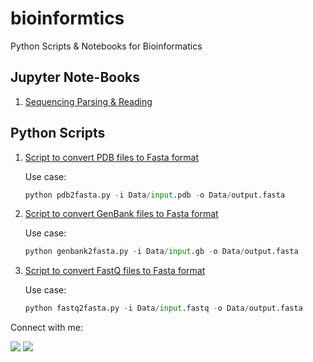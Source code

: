 # bioinformtics
Python Scripts &amp; Notebooks for Bioinformatics

## Jupyter Note-Books

1. [Sequencing Parsing & Reading](https://github.com/bhagesh-codebeast/bioinformtics/blob/main/Notebooks/sequence_parsing%26reading.ipynb)


## Python Scripts
1. [Script to convert PDB files to Fasta format](https://github.com/bhagesh-codebeast/bioinformtics/blob/main/Scripts/pdb2fasta.py)

    Use case:
  
    ```python
    python pdb2fasta.py -i Data/input.pdb -o Data/output.fasta
    ```
2. [Script to convert GenBank files to Fasta format](https://github.com/bhagesh-codebeast/bioinformtics/blob/main/Scripts/genbank2fasta.py)

    Use case:
  
    ```python
    python genbank2fasta.py -i Data/input.gb -o Data/output.fasta
    ```

3. [Script to convert FastQ files to Fasta format](https://github.com/bhagesh-codebeast/bioinformtics/blob/main/Scripts/fastq2fasta.py)

    Use case:
  
    ```python
    python fastq2fasta.py -i Data/input.fastq -o Data/output.fasta
    ```

Connect with me:

[![](https://img.shields.io/badge/linkedin-bhageshhunakunti-informational?style=flat&logo=LinkedIn&logoColor=white&color=2bbc8a)](https://www.linkedin.com/in/bhagesh-hunakunti/)
![](https://img.shields.io/badge/mail-hunakuntibhagesh@gmail.com-informational?style=flat&logo=gmail&logoColor=white&color=2bbc8a)
